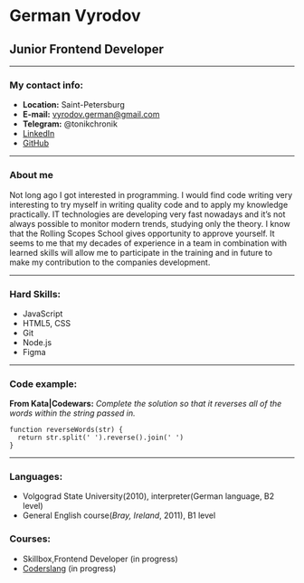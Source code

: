 # German Vyrodov

## Junior Frontend Developer
-----

### My contact info:
- **Location:** Saint-Petersburg
- **E-mail:** vyrodov.german@gmail.com
- **Telegram:** @tonikchronik 
- [LinkedIn](https://www.linkedin.com/in/german-vyrodov-a4982b52/)
- [GitHub](https://github.com/tonikchronik)

-----

### About me

Not long ago I got interested in programming. I would find code writing very interesting  to try myself in writing quality code and to apply my knowledge practically.
IT technologies are developing very fast nowadays and it’s not always possible to monitor modern trends, studying only the theory. I know that the Rolling Scopes School gives opportunity to approve yourself. It seems to me that my decades of experience in a team in combination with learned skills will allow me to participate  in the training and in future to make my contribution to the companies development.

-----

### Hard Skills:
- JavaScript
- HTML5, CSS
- Git
- Node.js
- Figma

----
### Code example:
**From Kata|Codewars:** *Complete the solution so that it reverses all of the words within the string passed in.*
```
function reverseWords(str) {
  return str.split(' ').reverse().join(' ')
}
```
----
### Languages:
- Volgograd State University(2010), interpreter(German language, B2 level)
- General English course(*Bray, Ireland*, 2011), B1 level

### Courses:
- Skillbox,Frontend Developer (in progress)
- [Coderslang](https://js.coderslang.com/) (in progress)


